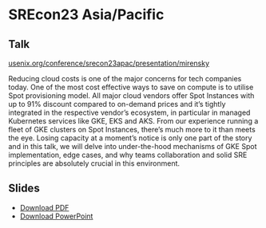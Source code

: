 # SREcon23 Asia/Pacific

## Talk

[usenix.org/conference/srecon23apac/presentation/mirensky](https://www.usenix.org/conference/srecon23apac/presentation/mirensky)

Reducing cloud costs is one of the major concerns for tech companies today. One of the most cost effective ways to save on compute is to utilise Spot provisioning model. All major cloud vendors offer Spot Instances with up to 91% discount compared to on-demand prices and it’s tightly integrated in the respective vendor’s ecosystem, in particular in managed Kubernetes services like GKE, EKS and AKS. From our experience running a fleet of GKE clusters on Spot Instances, there’s much more to it than meets the eye. Losing capacity at a moment’s notice is only one part of the story and in this talk, we will delve into under-the-hood mechanisms of GKE Spot implementation, edge cases, and why teams collaboration and solid SRE principles are absolutely crucial in this environment.

## Slides
- [Download PDF](./Lessons_Learned_Running_GKE_Clusters_on_Spot_Instances.pdf)
- [Download PowerPoint](./Lessons_Learned_Running_GKE_Clusters_on_Spot_Instances.pptx)
